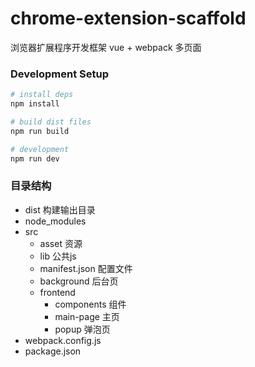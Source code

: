 # chrome-extension-scaffold

浏览器扩展程序开发框架 vue + webpack 多页面

### Development Setup

``` bash
# install deps
npm install

# build dist files
npm run build

# development
npm run dev
```

### 目录结构

- dist 构建输出目录
- node_modules
- src
  - asset 资源
  - lib 公共js
  - manifest.json 配置文件
  - background 后台页
  - frontend
    - components 组件
    - main-page 主页
    - popup 弹泡页
- webpack.config.js
- package.json